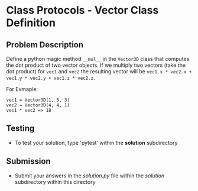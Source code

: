 # Class Protocols - Vector Class Definition

## Problem Description
Define a python magic method `__mul__` in the `Vector3D` class that computes the dot product of two vector objects. If we multiply two vectors (take the dot product) for `vec1` and `vec2` the resulting vector will be `vec1.x * vec2.x + vec1.y * vec2.y + vec1.z * vec2.z`.

For Exmaple:
```
vec1 = Vector3D(1, 5, 3)
vec2 = Vector3D(4, 4, 1)
vec1 * vec2 => 18
```
## Testing
* To test your solution, type 'pytest' within the **solution** subdirectory

## Submission
* Submit your answers in the *solution.py* file within the *solution* subdirectory within this directory
